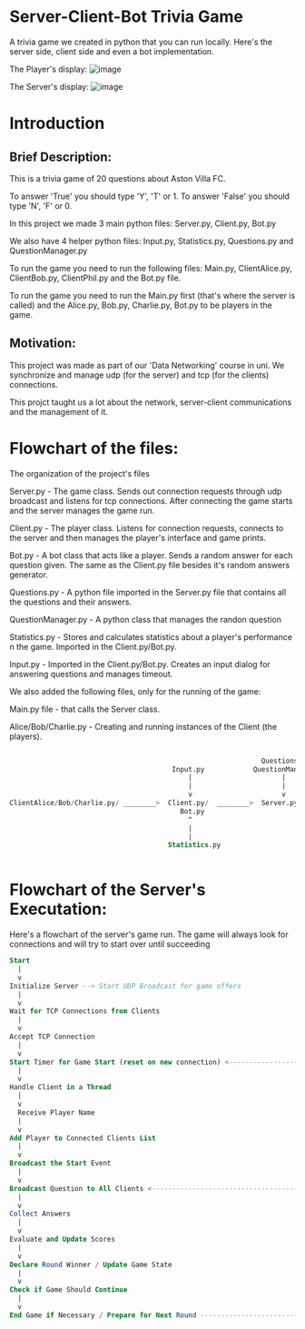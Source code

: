 # Server-Client-Bot Trivia Game
A trivia game we created in python that you can run locally. Here's the server side, client side and even a bot implementation.

The Player's display:
![image](https://github.com/beryaelio/Server-Client-Bot-Trivia-Game/assets/47675083/e3e5c908-2e48-477b-932a-dcff849c2473)

The Server's display:
![image](https://github.com/beryaelio/Server-Client-Bot-Trivia-Game/assets/47675083/ce3932d3-db4b-4340-8796-2f89a5ce2530)

# Introduction
## Brief Description: 
This is a trivia game of 20 questions about Aston Villa FC.

To answer 'True' you should type 'Y', 'T' or 1. To answer 'False' you should type 'N', 'F' or 0. 

In this project we made 3 main python files: Server.py, Client.py, Bot.py

We also have 4 helper python files: Input.py, Statistics.py, Questions.py and QuestionManager.py

To run the game you need to run the following files: Main.py, ClientAlice.py, ClientBob.py, ClientPhil.py and the Bot.py file.

To run the game you need to run the Main.py first (that's where the server is called) and the Alice.py, Bob.py, Charlie.py, Bot.py to be players in the game.

## Motivation:
This project was made as part of our 'Data Networking' course in uni. We synchronize and manage udp (for the server) and tcp (for the clients) connections.

This projct taught us a lot about the network, server-client communications and the management of it. 


# Flowchart of the files:
The organization of the project's files

Server.py - The game class. Sends out connection requests through udp broadcast and listens for tcp connections. After connecting the game starts and the server manages the game run.

Client.py - The player class. Listens for connection requests, connects to the server and then manages the player's interface and game prints.

Bot.py - A bot class that acts like a player. Sends a random answer for each question given. The same as the Client.py file besides it's random answers generator. 

Questions.py - A python file imported in the Server.py file that contains all the questions and their answers.

QuestionManager.py - A python class that manages the randon question 

Statistics.py - Stores and calculates statistics about a player's performance n the game. Imported in the Client.py/Bot.py.

Input.py - Imported in the Client.py/Bot.py. Creates an input dialog for answering questions and manages timeout.

We also added the following files, only for the running of the game:

Main.py file - that calls the Server class.

Alice/Bob/Charlie.py - Creating and running instances of the Client (the players).


```sql

                                                              Questions.py
                                        Input.py            QuestionManager.py
                                            |                      |
                                            |                      |
                                            v                      v
ClientAlice/Bob/Charlie.py/ ________>  Client.py/  ________>  Server.py <________ Main.py
                                          Bot.py
                                            ^
                                            |
                                            |
                                       Statistics.py
                       
```


# Flowchart of the Server's Executation: 
Here's a flowchart of the server's game run. The game will always look for connections and will try to start over until succeeding


```sql
Start
  |
  v
Initialize Server --> Start UDP Broadcast for game offers
  |
  v
Wait for TCP Connections from Clients
  |
  v                                                  
Accept TCP Connection                                
  |                                                  
  v                                                  
Start Timer for Game Start (reset on new connection) <-----------------,
  |                                                                    |                 
  v                                                                    |                 
Handle Client in a Thread                                              |            
  |                                                                    |                 
  v                                                                    |                 
  Receive Player Name                                                  |            
  |                                                                    |                 
  v                                                                    |                 
Add Player to Connected Clients List                                   |             
  |                                                                    |                 
  v                                                                    |                 
Broadcast the Start Event                                              |            
  |                                                                    |                 
  v                                                                    |                 
Broadcast Question to All Clients <------------------------------------,
  |                                                                    |
  v                                                                    |
Collect Answers                                                        |         
  |                                                                    |
  v                                                                    |
Evaluate and Update Scores                                             |
  |                                                                    |
  v                                                                    |
Declare Round Winner / Update Game State                               |
  |                                                                    |
  v                                                                    |
Check if Game Should Continue                                          |
  |                                                                    |
  v                                                                    |
End Game if Necessary / Prepare for Next Round ------------------------'
```


